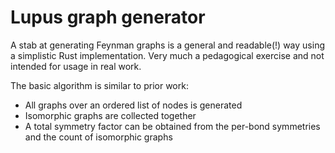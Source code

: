 Lupus graph generator
=====================
A stab at generating Feynman graphs is a general and readable(!) way using
a simplistic Rust implementation. Very much a pedagogical exercise and not
intended for usage in real work.

The basic algorithm is similar to prior work:
 * All graphs over an ordered list of nodes is generated
 * Isomorphic graphs are collected together
 * A total symmetry factor can be obtained from the per-bond symmetries
   and the count of isomorphic graphs
